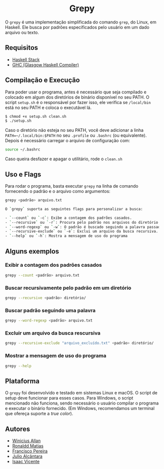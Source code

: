 <h1 align="center">Grepy</h1>

O `grepy` é uma implementação simplificada do comando `grep`, do Linux, em
Haskell. Ele busca por padrões especificados pelo usuário em um dado arquivo ou
texto.

## Requisitos
  * [Haskell Stack](https://docs.haskellstack.org/en/stable/install_and_upgrade/)
  * [GHC (Glasgow Haskell Compiler)](https://www.haskell.org/downloads/)

## Compilação e Execução
    
Para poder usar o programa, antes é necessário que seja compilado e colocado em
algum dos diretórios de binário disponível no seu PATH. O script `setup.sh` é o
responsável por fazer isso, ele verifica se `/local/bin` está no seu PATH e
coloca o executável lá.

```bash
$ chmod +x setup.sh clean.sh
$ ./setup.sh
```

Caso o diretório não esteja no seu PATH, você deve adicionar a linha
`PATH=~/.local/bin:$PATH` no seu `.profile` ou `.bashrc` (ou equivalente).
Depois é necessário carregar o arquivo de configuração com:

```bash
source ~/.bashrc
```

Caso queira desfazer e apagar o utilitário, rode o `clean.sh`

## Uso e Flags
Para rodar o programa, basta executar `grepy` na linha de comando fornecendo o padrão e o arquivo como argumentos:

```bash
grepy <padrão> arquivo.txt
```

```bash
O `grepy` suporta as seguintes flags para personalizar a busca:

- `--count` ou `-c`: Exibe a contagem dos padrões casados.
- `--recursive` ou `-r`: Procura pelo padrão nos arquivos do diretório passado como parâmetro, recursivamente.
- `--word-regexp` ou `-w`: O padrão é buscado seguindo a palavra passada como parâmetro.
- `--recursive-exclude` ou `-e`: Exclui um arquivo da busca recursiva.
- `--help` ou `-h`: Mostra a mensagem de uso do programa
```

## Alguns exemplos

###  Exibir a contagem dos padrões casados
```bash
grepy --count <padrão> arquivo.txt
```

### Buscar recursivamente pelo padrão em um diretório
```bash
grepy --recursive <padrão> diretório/
```

### Buscar padrão seguindo uma palavra
```bash
grepy --word-regexp <padrão> arquivo.txt
```

### Excluir um arquivo da busca rescursiva
```bash
grepy --recursive-exclude "arquivo_excluído.txt" <padrão> diretório/
```

### Mostrar a mensagem de uso do programa
```bash
grepy --help
```

## Plataforma

O `grepy` foi desenvolvido e testado em sistemas Linux e macOS. O script de setup deve funcionar para esses casos.
Para Windows, o script mencionado não funciona, sendo necessário o usuário compilar o programa e executar o binário fornecido.
(Em Windows, recomendamos um terminal que ofereça suporte a _true color_).

## Autores

- [Winicius Allan](https://github.com/winiciusallan)
- [Ronaldd Matias](https://github.com/RonalddMatias)
- [Francisco Pereira](https://github.com/Francisco-xiq)
- [Julio Alcântara](https://github.com/alcantarajulio)
- [Isaac Vicente](https://github.com/isaacvicente)
